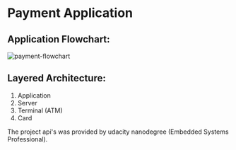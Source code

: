 # Payment Application

## Application Flowchart:

![payment-flowchart](https://user-images.githubusercontent.com/78857431/199657285-0c139647-5718-4172-bc89-694baee0a4f7.jpeg)


## Layered Architecture:
1) Application
2) Server
3) Terminal (ATM)
4) Card

The project api's was provided by udacity nanodegree (Embedded Systems Professional).